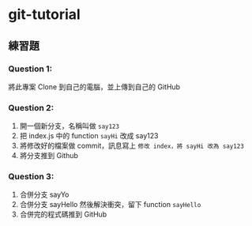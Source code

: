 # git-tutorial

## 練習題

### Question 1:

將此專案 Clone 到自己的電腦，並上傳到自己的 GitHub

### Question 2:

1. 開一個新分支，名稱叫做 `say123`
2. 把 index.js 中的 function `sayHi` 改成 say123
3. 將修改好的檔案做 commit，訊息寫上 `修改 index，將 sayHi 改為 say123`
4. 將分支推到 Github

### Question 3:
1. 合併分支 sayYo
2. 合併分支 sayHello 然後解決衝突，留下 function `sayHello`
3. 合併完的程式碼推到 GitHub
